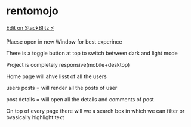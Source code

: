 # rentomojo

[Edit on StackBlitz ⚡️](https://stackblitz.com/edit/rentomojo)

Plaese open in new Window for best experince 

There is a toggle button at top to switch between dark and light mode

Project is completely responsive(mobile+desktop)

Home page will ahve lisst of all the users

users posts = will render all the posts of user

post details = will open all the details and comments of post 

On top of every page there will we a search box in which we can filter or bvasically highlight text 



